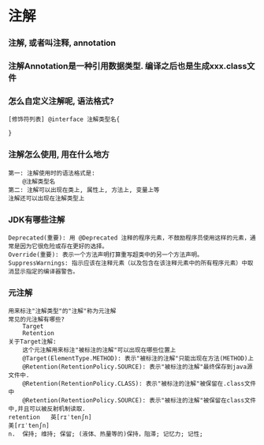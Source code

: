 # 注解
### 注解, 或者叫注释, annotation
### 注解Annotation是一种引用数据类型. 编译之后也是生成xxx.class文件
### 怎么自定义注解呢, 语法格式?

    [修饰符列表] @interface 注解类型名{
    
    }
### 注解怎么使用, 用在什么地方
    第一: 注解使用时的语法格式是:
        @注解类型名
    第二: 注解可以出现在类上, 属性上, 方法上, 变量上等
    注解还可以出现在注解类型上

### JDK有哪些注解
    Deprecated(重要): 用 @Deprecated 注释的程序元素，不鼓励程序员使用这样的元素，通常是因为它很危险或存在更好的选择。
    Override(重要): 表示一个方法声明打算重写超类中的另一个方法声明。
    SuppressWarnings: 指示应该在注释元素（以及包含在该注释元素中的所有程序元素）中取消显示指定的编译器警告。

### 元注解
    用来标注"注解类型"的"注解"称为元注解
    常见的元注解有哪些?
        Target
        Retention
    关于Target注解:
        这个元注解用来标注"被标注的注解"可以出现在哪些位置上
        @Target(ElementType.METHOD): 表示"被标注的注解"只能出现在方法(METHOD)上
        @Retention(RetentionPolicy.SOURCE): 表示"被标注的注解"最终保存到java源文件中.
        @Retention(RetentionPolicy.CLASS): 表示"被标注的注解"被保留在.class文件中
        @Retention(RetentionPolicy.SOURCE): 表示"被标注的注解"被保留在class文件中,并且可以被反射机制读取.
    retention	英[rɪˈtenʃn]
    美[rɪˈtenʃn]
    n.	保持; 维持; 保留; (液体、热量等的)保持，阻滞; 记忆力; 记性;
